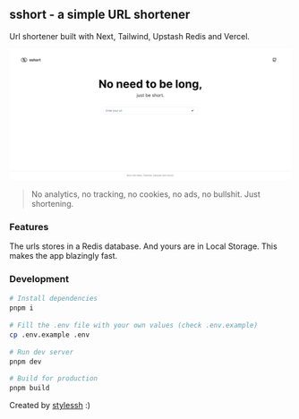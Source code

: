 ## sshort - a simple URL shortener

Url shortener built with Next, Tailwind, Upstash Redis and Vercel.

<!-- demo image -->
![demo image](./public/assets/og.png)

> No analytics, no tracking, no cookies, no ads, no bullshit. Just shortening.

### Features
The urls stores in a Redis database. And yours are in Local Storage. This makes the app blazingly fast.


### Development
```bash
# Install dependencies
pnpm i
```

```bash
# Fill the .env file with your own values (check .env.example)
cp .env.example .env
```

```bash
# Run dev server
pnpm dev
```

```bash
# Build for production
pnpm build
```


Created by [stylessh](https://stylessh.dev) :)
